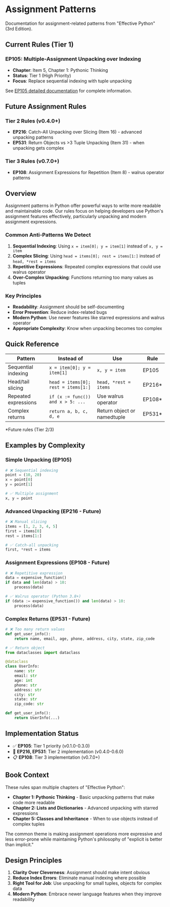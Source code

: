 # Assignment Patterns

Documentation for assignment-related patterns from "Effective Python" (3rd Edition).

## Current Rules (Tier 1)

### EP105: Multiple-Assignment Unpacking over Indexing
- **Chapter**: Item 5, Chapter 1: Pythonic Thinking
- **Status**: Tier 1 (High Priority)
- **Focus**: Replace sequential indexing with tuple unpacking

See [EP105 detailed documentation](EP105.md) for complete information.

## Future Assignment Rules

### Tier 2 Rules (v0.4.0+)
- **EP216**: Catch-All Unpacking over Slicing (Item 16) - advanced unpacking patterns
- **EP531**: Return Objects vs >3 Tuple Unpacking (Item 31) - when unpacking gets complex

### Tier 3 Rules (v0.7.0+)
- **EP108**: Assignment Expressions for Repetition (Item 8) - walrus operator patterns

## Overview

Assignment patterns in Python offer powerful ways to write more readable and maintainable code. Our rules focus on helping developers use Python's assignment features effectively, particularly unpacking and modern assignment expressions.

### Common Anti-Patterns We Detect

1. **Sequential Indexing**: Using `x = item[0]; y = item[1]` instead of `x, y = item`
2. **Complex Slicing**: Using `head = items[0]; rest = items[1:]` instead of `head, *rest = items`
3. **Repetitive Expressions**: Repeated complex expressions that could use walrus operator
4. **Over-Complex Unpacking**: Functions returning too many values as tuples

### Key Principles

- **Readability**: Assignment should be self-documenting
- **Error Prevention**: Reduce index-related bugs
- **Modern Python**: Use newer features like starred expressions and walrus operator
- **Appropriate Complexity**: Know when unpacking becomes too complex

## Quick Reference

| Pattern | Instead of | Use | Rule |
|---------|------------|-----|------|
| Sequential indexing | `x = item[0]; y = item[1]` | `x, y = item` | EP105 |
| Head/tail slicing | `head = items[0]; rest = items[1:]` | `head, *rest = items` | EP216* |
| Repeated expressions | `if (x := func()) and x > 5: ...` | Use walrus operator | EP108* |
| Complex returns | `return a, b, c, d, e` | Return object or namedtuple | EP531* |

*Future rules (Tier 2/3)

## Examples by Complexity

### Simple Unpacking (EP105)
```python
# ❌ Sequential indexing
point = (10, 20)
x = point[0]
y = point[1]

# ✅ Multiple assignment
x, y = point
```

### Advanced Unpacking (EP216 - Future)
```python
# ❌ Manual slicing
items = [1, 2, 3, 4, 5]
first = items[0]
rest = items[1:]

# ✅ Catch-all unpacking
first, *rest = items
```

### Assignment Expressions (EP108 - Future)
```python
# ❌ Repetitive expression
data = expensive_function()
if data and len(data) > 10:
    process(data)

# ✅ Walrus operator (Python 3.8+)
if (data := expensive_function()) and len(data) > 10:
    process(data)
```

### Complex Returns (EP531 - Future)
```python
# ❌ Too many return values
def get_user_info():
    return name, email, age, phone, address, city, state, zip_code

# ✅ Return object
from dataclasses import dataclass

@dataclass
class UserInfo:
    name: str
    email: str
    age: int
    phone: str
    address: str
    city: str
    state: str
    zip_code: str

def get_user_info():
    return UserInfo(...)
```

## Implementation Status

- ✅ **EP105**: Tier 1 priority (v0.1.0-0.3.0)
- 🔄 **EP216, EP531**: Tier 2 implementation (v0.4.0-0.6.0)
- 📋 **EP108**: Tier 3 implementation (v0.7.0+)

## Book Context

These rules span multiple chapters of "Effective Python":

- **Chapter 1: Pythonic Thinking** - Basic unpacking patterns that make code more readable
- **Chapter 2: Lists and Dictionaries** - Advanced unpacking with starred expressions
- **Chapter 5: Classes and Inheritance** - When to use objects instead of complex tuples

The common theme is making assignment operations more expressive and less error-prone while maintaining Python's philosophy of "explicit is better than implicit."

## Design Principles

1. **Clarity Over Cleverness**: Assignment should make intent obvious
2. **Reduce Index Errors**: Eliminate manual indexing where possible
3. **Right Tool for Job**: Use unpacking for small tuples, objects for complex data
4. **Modern Python**: Embrace newer language features when they improve readability
